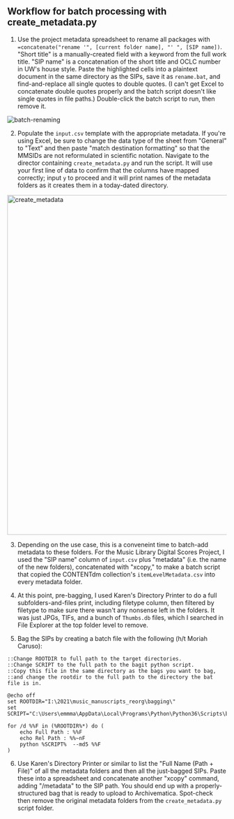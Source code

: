## Workflow for batch processing with create_metadata.py
1. Use the project metadata spreadsheet to rename all packages with `=concatenate("rename '", [current folder name], "' ", [SIP name])`. "Short title" is a manually-created field with a keyword from the full work title. "SIP name" is a concatenation of the short title and OCLC number in UW's house style. Paste the highlighted cells into a plaintext document in the same directory as the SIPs, save it as `rename.bat`, and find-and-replace all single quotes to double quotes. (I can't get Excel to concatenate double quotes properly and the batch script doesn't like single quotes in file paths.) Double-click the batch script to run, then remove it.

<img alt="batch-renaming" src=https://user-images.githubusercontent.com/75695487/165340803-e0a69849-7241-49f1-925f-86f9de9a7ff7.PNG>

2. Populate the `input.csv` template with the appropriate metadata. If you're using Excel, be sure to change the data type of the sheet from "General" to "Text" and then paste "match destination formatting" so that the MMSIDs are not reformulated in scientific notation. Navigate to the director containing `create_metadata.py` and run the script. It will use your first line of data to confirm that the columns have mapped correctly; input `y` to proceed and it will print names of the metadata folders as it creates them in a today-dated directory.

<img width="778" alt="create_metadata" src="https://user-images.githubusercontent.com/75695487/165982398-44ea02a7-d0f0-403b-8600-e1896c48e9e8.png">

3. Depending on the use case, this is a conveneint time to batch-add metadata to these folders. For the Music Library Digital Scores Project, I used the "SIP name" column of `input.csv` plus "metadata" (i.e. the name of the new folders), concatenated with "xcopy,"  to make a batch script that copied the CONTENTdm collection's `itemLevelMetadata.csv` into every metadata folder.

4. At this point, pre-bagging, I used Karen's Directory Printer to do a full subfolders-and-files print, including filetype column, then filtered by filetype to make sure there wasn't any nonsense left in the folders. It was just JPGs, TIFs, and a bunch of `Thumbs.db` files, which I searched in File Explorer at the top folder level to remove.

5. Bag the SIPs by creating a batch file with the following (h/t Moriah Caruso):
```batch
::Change ROOTDIR to full path to the target directories.
::Change SCRIPT to the full path to the bagit python script.
::Copy this file in the same directory as the bags you want to bag,
::and change the rootdir to the full path to the directory the bat file is in.

@echo off
set ROOTDIR="I:\2021\music_manuscripts_reorg\bagging\"
set SCRIPT="C:\Users\emmma\AppData\Local\Programs\Python\Python36\Scripts\bagit.py"

for /d %%F in (%ROOTDIR%*) do (
	echo Full Path : %%F
	echo Rel Path : %%~nF
	python %SCRIPT%  --md5 %%F
)
```

6. Use Karen's Directory Printer or similar to list the "Full Name (Path + File)" of all the metadata folders and then all the just-bagged SIPs. Paste these into a spreadsheet and concatenate another "xcopy" command, adding "/metadata" to the SIP path. You should end up with a properly-structured bag that is ready to upload to Archivematica. Spot-check then remove the original metadata folders from the `create_metadata.py` script folder.
